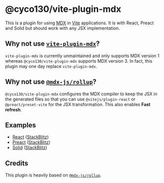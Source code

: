 # @cyco130/vite-plugin-mdx

This is a plugin for using [MDX](https://mdxjs.com/) in [Vite](https://vitejs.dev/) applications. It is with React, Preact and Solid but should work with any JSX implementation.

## Why not use [`vite-plugin-mdx`](https://github.com/brillout/vite-plugin-mdx)?

`vite-plugin-mdx` is currently unmaintained and only supports MDX version 1 whereas `@cyco130/vite-plugin-mdx` supports MDX version 3. In fact, this plugin may one day replace `vite-plugin-mdx`.

## Why not use [`@mdx-js/rollup`](https://mdxjs.com/packages/rollup/)?

`@cyco130/vite-plugin-mdx` configures the MDX compiler to keep the JSX in the generated files so that you can use `@vitejs/plugin-react` or `@preact/preset-vite` for the JSX transformation. This also enables **Fast refresh**.

## Examples

- [React](./examples/react) ([StackBlitz](https://stackblitz.com/github/cyco130/vite-plugin-mdx/tree/main/examples/react))
- [Preact](./examples/preact) ([StackBlitz](https://stackblitz.com/github/cyco130/vite-plugin-mdx/tree/main/examples/preact))
- [Solid](./examples/solid) ([StackBlitz](https://stackblitz.com/github/cyco130/vite-plugin-mdx/tree/main/examples/solid))

## Credits

This plugin is heavily based on [`@mdx-js/rollup`](https://mdxjs.com/packages/rollup/).
